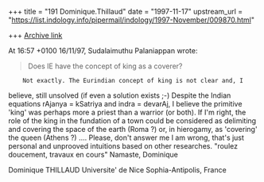 +++
title = "191 Dominique.Thillaud"
date = "1997-11-17"
upstream_url = "https://list.indology.info/pipermail/indology/1997-November/009870.html"

+++
[Archive link](https://list.indology.info/pipermail/indology/1997-November/009870.html)

At 16:57 +0100 16/11/97, Sudalaimuthu Palaniappan wrote:

>Does IE have the concept of king as a coverer?

        Not exactly. The Eurindian concept of king is not clear and, I
believe, still unsolved (if even a solution exists ;-)
        Despite the Indian equations rAjanya = kSatriya and indra =
devarAj, I believe the primitive 'king' was perhaps more a priest than a
warrior (or both). If I'm right, the role of the king in the fundation of a
town could be considered as delimiting and covering the space of the earth
(Roma ?) or, in hierogamy, as 'covering' the queen (Athens ?) ....
        Please, don't answer me I am wrong, that's just personal and
unprooved intuitions based on other researches.
        "roulez doucement, travaux en cours"
        Namaste,
Dominique

Dominique THILLAUD
Universite' de Nice Sophia-Antipolis, France



